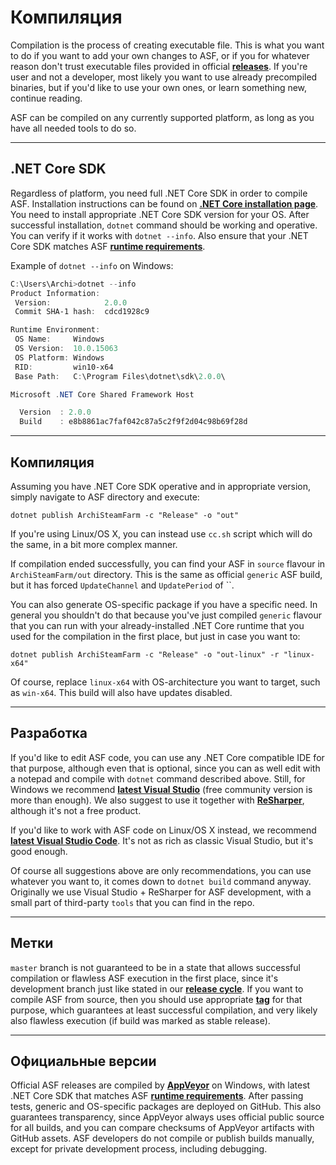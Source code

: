 # Компиляция

Compilation is the process of creating executable file. This is what you want to do if you want to add your own changes to ASF, or if you for whatever reason don't trust executable files provided in official **[releases](https://github.com/JustArchi/ArchiSteamFarm/releases)**. If you're user and not a developer, most likely you want to use already precompiled binaries, but if you'd like to use your own ones, or learn something new, continue reading.

ASF can be compiled on any currently supported platform, as long as you have all needed tools to do so.

* * *

## .NET Core SDK 

Regardless of platform, you need full .NET Core SDK in order to compile ASF. Installation instructions can be found on **[.NET Core installation page](https://www.microsoft.com/net/download)**. You need to install appropriate .NET Core SDK version for your OS. After successful installation, `dotnet` command should be working and operative. You can verify if it works with `dotnet --info`. Also ensure that your .NET Core SDK matches ASF **[runtime requirements](Compatibility#runtime-requirements)**.

Example of `dotnet --info` on Windows:

```powershell
C:\Users\Archi>dotnet --info
Product Information:
 Version:            2.0.0
 Commit SHA-1 hash:  cdcd1928c9

Runtime Environment:
 OS Name:     Windows
 OS Version:  10.0.15063
 OS Platform: Windows
 RID:         win10-x64
 Base Path:   C:\Program Files\dotnet\sdk\2.0.0\

Microsoft .NET Core Shared Framework Host

  Version  : 2.0.0
  Build    : e8b8861ac7faf042c87a5c2f9f2d04c98b69f28d
```

* * *

## Компиляция

Assuming you have .NET Core SDK operative and in appropriate version, simply navigate to ASF directory and execute:

```shell
dotnet publish ArchiSteamFarm -c "Release" -o "out"
```

If you're using Linux/OS X, you can instead use `cc.sh` script which will do the same, in a bit more complex manner.

If compilation ended successfully, you can find your ASF in `source` flavour in `ArchiSteamFarm/out` directory. This is the same as official `generic` ASF build, but it has forced `UpdateChannel` and `UpdatePeriod` of ``.

You can also generate OS-specific package if you have a specific need. In general you shouldn't do that because you've just compiled `generic` flavour that you can run with your already-installed .NET Core runtime that you used for the compilation in the first place, but just in case you want to:

```shell
dotnet publish ArchiSteamFarm -c "Release" -o "out-linux" -r "linux-x64"
```

Of course, replace `linux-x64` with OS-architecture you want to target, such as `win-x64`. This build will also have updates disabled.

* * *

## Разработка

If you'd like to edit ASF code, you can use any .NET Core compatible IDE for that purpose, although even that is optional, since you can as well edit with a notepad and compile with `dotnet` command described above. Still, for Windows we recommend **[latest Visual Studio](https://www.visualstudio.com/downloads)** (free community version is more than enough). We also suggest to use it together with **[ReSharper](https://www.jetbrains.com/resharper)**, although it's not a free product.

If you'd like to work with ASF code on Linux/OS X instead, we recommend **[latest Visual Studio Code](https://code.visualstudio.com/download)**. It's not as rich as classic Visual Studio, but it's good enough.

Of course all suggestions above are only recommendations, you can use whatever you want to, it comes down to `dotnet build` command anyway. Originally we use Visual Studio + ReSharper for ASF development, with a small part of third-party `tools` that you can find in the repo.

* * *

## Метки

`master` branch is not guaranteed to be in a state that allows successful compilation or flawless ASF execution in the first place, since it's development branch just like stated in our **[release cycle](Release-cycle)**. If you want to compile ASF from source, then you should use appropriate **[tag](https://github.com/JustArchi/ArchiSteamFarm/tags)** for that purpose, which guarantees at least successful compilation, and very likely also flawless execution (if build was marked as stable release).

* * *

## Официальные версии

Official ASF releases are compiled by **[AppVeyor](https://ci.appveyor.com/project/JustArchi/ArchiSteamFarm)** on Windows, with latest .NET Core SDK that matches ASF **[runtime requirements](Compatibility#runtime-requirements)**. After passing tests, generic and OS-specific packages are deployed on GitHub. This also guarantees transparency, since AppVeyor always uses official public source for all builds, and you can compare checksums of AppVeyor artifacts with GitHub assets. ASF developers do not compile or publish builds manually, except for private development process, including debugging.
